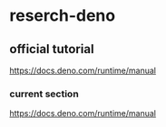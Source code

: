 # reserch-deno

## official tutorial
https://docs.deno.com/runtime/manual

### current section
https://docs.deno.com/runtime/manual